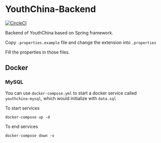 # YouthChina-Backend
[![CircleCI](https://circleci.com/gh/TeamYouthChina/backend.svg?style=svg)](https://circleci.com/gh/TeamYouthChina/backend)

Backend of YouthChina based on Spring framework.

 Copy `.properties.example` file and change the extension into `.properties`

 Fill the properties in those files.

## Docker
### MySQL
You can use `docker-compose.yml` to start a docker service called `youthchina-mysql`, which would initialize with `data.sql`

To start services
```
docker-compose up -d
```

To end services
```
docker-compose down -v 
```
